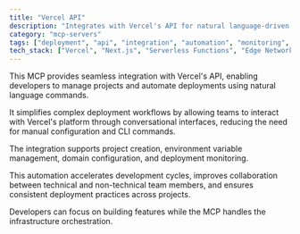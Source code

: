 ```yaml
---
title: "Vercel API"
description: "Integrates with Vercel's API for natural language-driven project management and deployment automation to streamline development workflows."
category: "mcp-servers"
tags: ["deployment", "api", "integration", "automation", "monitoring", "natural language processing", "conversational interfaces"]
tech_stack: ["Vercel", "Next.js", "Serverless Functions", "Edge Network", "Frontend Deployment", "API Integration"]
---
```


This MCP provides seamless integration with Vercel's API, enabling developers to manage projects and automate deployments using natural language commands. 

It simplifies complex deployment workflows by allowing teams to interact with Vercel's platform through conversational interfaces, reducing the need for manual configuration and CLI commands.

The integration supports project creation, environment variable management, domain configuration, and deployment monitoring. 

This automation accelerates development cycles, improves collaboration between technical and non-technical team members, and ensures consistent deployment practices across projects. 

Developers can focus on building features while the MCP handles the infrastructure orchestration.
